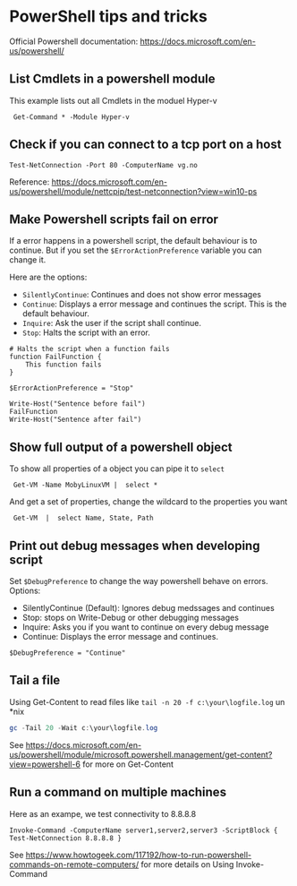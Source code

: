 # PowerShell tips and tricks
Official Powershell documentation: https://docs.microsoft.com/en-us/powershell/

## List Cmdlets in a powershell module
This example lists out all Cmdlets in the moduel Hyper-v
```
 Get-Command * -Module Hyper-v
```

## Check if you can connect to a tcp port on a host
```
Test-NetConnection -Port 80 -ComputerName vg.no
```
Reference: https://docs.microsoft.com/en-us/powershell/module/nettcpip/test-netconnection?view=win10-ps


## Make Powershell scripts fail on error
If a error happens in a powershell script, the default behaviour is to continue. But if you set the `$ErrorActionPreference` variable you can change it.

Here are the options:
- `SilentlyContinue`: Continues and does not show error messages
- `Continue`: Displays a error message and continues the script. This is the default behaviour.
- `Inquire`: Ask the user if the script shall continue.
- `Stop`: Halts the script with an error.

```
# Halts the script when a function fails
function FailFunction {
    This function fails
}

$ErrorActionPreference = "Stop"

Write-Host("Sentence before fail")
FailFunction
Write-Host("Sentence after fail")

```

## Show full output of a powershell object

To show all properties of a object you can pipe it to `select`
```
 Get-VM -Name MobyLinuxVM |  select *
```
And get a set of properties, change the wildcard to the properties you want
```
 Get-VM  |  select Name, State, Path
 ````
 
 ## Print out debug messages when developing script
 Set `$DebugPreference` to change the way powershell behave on errors.
 Options:
 - SilentlyContinue (Default): Ignores debug medssages and continues
 - Stop: stops on Write-Debug or other debugging messages
 - Inquire: Asks you if you want to continue on every debug message
 - Continue: Displays the error message and continues.
 
 
 ```
 $DebugPreference = "Continue"
 ```
 
 ## Tail a file
 
 Using Get-Content to read files like `tail -n 20 -f c:\your\logfile.log` un *nix

 
 ```powershell
 gc -Tail 20 -Wait c:\your\logfile.log
 ```

See https://docs.microsoft.com/en-us/powershell/module/microsoft.powershell.management/get-content?view=powershell-6 for more on Get-Content


## Run a command on multiple machines
Here as an exampe, we test connectivity to 8.8.8.8
```
Invoke-Command -ComputerName server1,server2,server3 -ScriptBlock { Test-NetConnection 8.8.8.8 }
```
See https://www.howtogeek.com/117192/how-to-run-powershell-commands-on-remote-computers/ for more details on Using Invoke-Command
